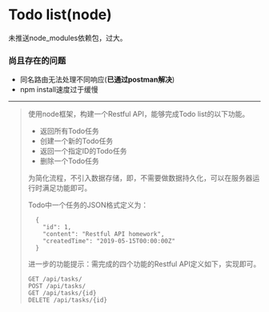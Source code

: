 # Todo list(node)

未推送node_modules依赖包，过大。

### 尚且存在的问题

* 同名路由无法处理不同响应(**已通过postman解决**)
* npm install速度过于缓慢

***

> 使用node框架，构建一个Restful API，能够完成Todo list的以下功能。
>
> - 返回所有Todo任务
> - 创建一个新的Todo任务
> - 返回一个指定ID的Todo任务
> - 删除一个Todo任务
>
> 为简化流程，不引入数据存储，即，不需要做数据持久化，可以在服务器运行时满足功能即可。
>
> Todo中一个任务的JSON格式定义为：
>
> ```
>   {
>     "id": 1,
>     "content": "Restful API homework",
>     "createdTime": "2019-05-15T00:00:00Z"
>   }
> ```
>
> 进一步的功能提示：需完成的四个功能的Restful API定义如下，实现即可。
>
> ```
> GET /api/tasks/
> POST /api/tasks/
> GET /api/tasks/{id}
> DELETE /api/tasks/{id}
> ```

